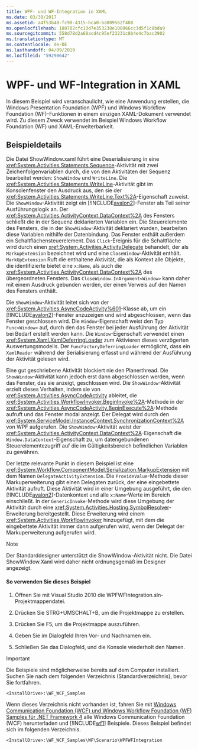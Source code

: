 ```yaml
---
title: WPF- und WF-Integration in XAML
ms.date: 03/30/2017
ms.assetid: a4f53b48-fc90-4315-bca0-ba009562f488
ms.openlocfilehash: 188702cfc13d7e353238e108066cc3d5f1c8bda9
ms.sourcegitcommit: 558d78d2a68acd4c95ef23231c8b4e4c7bac3902
ms.translationtype: MT
ms.contentlocale: de-DE
ms.lasthandoff: 04/09/2019
ms.locfileid: "59298642"
---
```

# <a name="wpf-and-wf-integration-in-xaml"></a>WPF- und WF-Integration in XAML
In diesem Beispiel wird veranschaulicht, wie eine Anwendung erstellen, die Windows Presentation Foundation (WPF) und Windows Workflow Foundation (WF)-Funktionen in einem einzigen XAML-Dokument verwendet wird. Zu diesem Zweck verwendet im Beispiel Windows Workflow Foundation (WF) und XAML-Erweiterbarkeit.

## <a name="sample-details"></a>Beispieldetails
 Die Datei ShowWindow.xaml führt eine Deserialisierung in eine <xref:System.Activities.Statements.Sequence>-Aktivität mit zwei Zeichenfolgenvariablen durch, die von den Aktivitäten der Sequenz bearbeitet werden: `ShowWindow` und `WriteLine`. Die <xref:System.Activities.Statements.WriteLine>-Aktivität gibt im Konsolenfenster den Ausdruck aus, den sie der <xref:System.Activities.Statements.WriteLine.Text%2A>-Eigenschaft zuweist. Die `ShowWindow`-Aktivität zeigt ein [!INCLUDE[avalon2](../../../../includes/avalon2-md.md)]-Fenster als Teil seiner Ausführungslogik an. Der <xref:System.Activities.ActivityContext.DataContext%2A> des Fensters schließt die in der Sequenz deklarierten Variablen ein. Die Steuerelemente des Fensters, die in der `ShowWindow`-Aktivität deklariert wurden, bearbeiten diese Variablen mithilfe der Datenbindung. Das Fenster enthält außerdem ein Schaltflächensteuerelement. Das `Click`-Ereignis für die Schaltfläche wird durch einen <xref:System.Activities.ActivityDelegate> behandelt, der als `MarkupExtension` bezeichnet wird und eine `CloseWindow`-Aktivität enthält. `MarkUpExtension` Ruft die enthaltene Aktivität, die als Kontext alle Objekte, die identifizierte bietet eine `x:Name`, als auch die <xref:System.Activities.ActivityContext.DataContext%2A> des übergeordneten Fensters. Das `CloseWindow.InArgument<Window>` kann daher mit einem Ausdruck gebunden werden, der einen Verweis auf den Namen des Fensters enthält.

 Die `ShowWindow`-Aktivität leitet sich von der <xref:System.Activities.AsyncCodeActivity%601>-Klasse ab, um ein [!INCLUDE[avalon2](../../../../includes/avalon2-md.md)]-Fenster anzuzeigen und wird abgeschlossen, wenn das Fenster geschlossen wird. Die `Window`-Eigenschaft weist den Typ `Func<Window>` auf, durch den das Fenster bei jeder Ausführung der Aktivität bei Bedarf erstellt werden kann. Die `Window`-Eigenschaft verwendet einen <xref:System.Xaml.XamlDeferringLoader> zum Aktivieren dieses verzögerten Auswertungsmodells. Der `FuncFactoryDeferringLoader` ermöglicht, dass ein `XamlReader` während der Serialisierung erfasst und während der Ausführung der Aktivität gelesen wird.

 Eine gut geschriebene Aktivität blockiert nie den Planerthread. Die `ShowWindow`-Aktivität kann jedoch erst dann abgeschlossen werden, wenn das Fenster, das sie anzeigt, geschlossen wird. Die `ShowWindow`-Aktivität erzielt dieses Verhalten, indem sie von <xref:System.Activities.AsyncCodeActivity> ableitet, die <xref:System.Activities.WorkflowInvoker.BeginInvoke%2A>-Methode in der <xref:System.Activities.AsyncCodeActivity.BeginExecute%2A>-Methode aufruft und das Fenster modal anzeigt. Der Delegat wird durch den <xref:System.ServiceModel.InstanceContext.SynchronizationContext%2A> von WPF aufgerufen. Die `ShowWindow`-Aktivität weist der <xref:System.Activities.ActivityContext.DataContext%2A>-Eigenschaft die `Window.DataContext`-Eigenschaft zu, um datengebundenen Steuerelementezugriff auf die im Gültigkeitsbereich befindlichen Variablen zu gewähren.

 Der letzte relevante Punkt in diesem Beispiel ist eine <xref:System.Workflow.ComponentModel.Serialization.MarkupExtension> mit dem Namen `DelegateActivityExtension`. Die `ProvideValue`-Methode dieser Markuperweiterung gibt einen Delegaten zurück, der eine eingebettete Aktivität aufruft. Diese Aktivität wird in einer Umgebung ausgeführt, die den [!INCLUDE[avalon2](../../../../includes/avalon2-md.md)]-Datenkontext und alle `x:Name`-Werte im Bereich einschließt. In der `GenericInvoke`-Methode wird diese Umgebung der Aktivität durch eine <xref:System.Activities.Hosting.SymbolResolver>-Erweiterung bereitgestellt. Diese Erweiterung wird einem <xref:System.Activities.WorkflowInvoker> hinzugefügt, mit dem die eingebettete Aktivität immer dann aufgerufen wird, wenn der Delegat der Markuperweiterung aufgerufen wird.

> [!NOTE]
>  Der Standarddesigner unterstützt die ShowWindow-Aktivität nicht. Die Datei ShowWindow.Xaml wird daher nicht ordnungsgemäß im Designer angezeigt.

#### <a name="to-use-this-sample"></a>So verwenden Sie dieses Beispiel

1. Öffnen Sie mit Visual Studio 2010 die WPFWFIntegration.sln-Projektmappendatei.

2. Drücken Sie STRG+UMSCHALT+B, um die Projektmappe zu erstellen.

3. Drücken Sie F5, um die Projektmappe auszuführen.

4. Geben Sie im Dialogfeld Ihren Vor- und Nachnamen ein.

5. Schließen Sie das Dialogfeld, und die Konsole wiederholt den Namen.

> [!IMPORTANT]
>  Die Beispiele sind möglicherweise bereits auf dem Computer installiert. Suchen Sie nach dem folgenden Verzeichnis (Standardverzeichnis), bevor Sie fortfahren.  
>   
>  `<InstallDrive>:\WF_WCF_Samples`  
>   
>  Wenn dieses Verzeichnis nicht vorhanden ist, fahren Sie mit [Windows Communication Foundation (WCF) und Windows Workflow Foundation (WF) Samples für .NET Framework 4](https://go.microsoft.com/fwlink/?LinkId=150780) alle Windows Communication Foundation (WCF) herunterladen und [!INCLUDE[wf1](../../../../includes/wf1-md.md)] Beispiele. Dieses Beispiel befindet sich im folgenden Verzeichnis.  
>   
>  `<InstallDrive>:\WF_WCF_Samples\WF\Scenario\WPFWFIntegration`